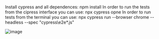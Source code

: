Install cypress and all dependences: npm install
In order to run the tests from the cipress interface you can use: npx cypress opne
In order to run tests from the terminal you can use: npx cypress run --browser chrome --headless --spec "cypress\e2e\*.js"


![image](https://github.com/user-attachments/assets/c6346713-ce1a-4fd5-a145-340281bcc619)
